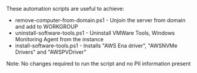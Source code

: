 
These automation scripts are useful to achieve:
* remove-computer-from-domain.ps1 - Unjoin the server from domain and add to WORKGROUP
* uninstall-software-tools.ps1 - Uninstall VMWare Tools, Windows Monitoring Agent from the instance
* install-software-tools.ps1 - Installs "AWS Ena driver", "AWSNVMe Drivers" and "AWSPVDriver"


Note: No changes required to run the script and no PII information present 
